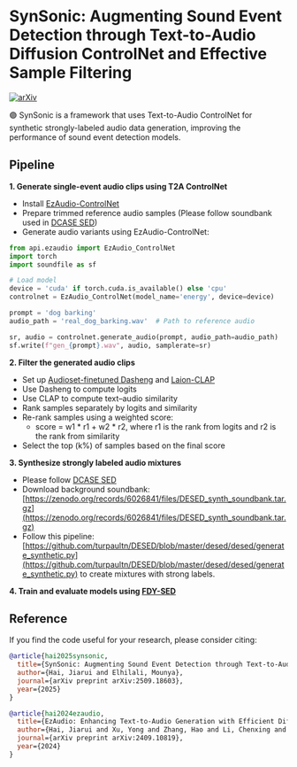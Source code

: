 # SynSonic: Augmenting Sound Event Detection through Text-to-Audio Diffusion ControlNet and Effective Sample Filtering

[![arXiv](https://img.shields.io/badge/arXiv-2409.10819-brightgreen.svg?style=flat-square)](https://arxiv.org/abs/2509.18603)

🟣 SynSonic is a framework that uses Text-to-Audio ControlNet for synthetic strongly-labeled audio data generation, improving the performance of sound event detection models.

## Pipeline

**1. Generate single-event audio clips using T2A ControlNet**  
- Install [EzAudio-ControlNet](https://github.com/haidog-yaqub/EzAudio)  
- Prepare trimmed reference audio samples (Please follow soundbank used in [DCASE SED](https://project.inria.fr/desed/download/synthetic-data/))
- Generate audio variants using EzAudio-ControlNet:  

```python
from api.ezaudio import EzAudio_ControlNet
import torch
import soundfile as sf

# Load model
device = 'cuda' if torch.cuda.is_available() else 'cpu'
controlnet = EzAudio_ControlNet(model_name='energy', device=device)

prompt = 'dog barking'
audio_path = 'real_dog_barking.wav'  # Path to reference audio

sr, audio = controlnet.generate_audio(prompt, audio_path=audio_path)
sf.write(f"gen_{prompt}.wav", audio, samplerate=sr)
```

**2. Filter the generated audio clips**  
- Set up [Audioset-finetuned Dasheng](https://github.com/XiaoMi/dasheng) and [Laion-CLAP](https://huggingface.co/laion/clap-htsat-fused)  
- Use Dasheng to compute logits  
- Use CLAP to compute text–audio similarity
- Rank samples separately by logits and similarity  
- Re-rank samples using a weighted score:
  - score = w1 * r1 + w2 * r2, where r1 is the rank from logits and r2 is the rank from similarity
- Select the top \(k\%\) of samples based on the final score  


**3. Synthesize strongly labeled audio mixtures**  
- Please follow [DCASE SED](https://project.inria.fr/desed/download/synthetic-data/)
- Download background soundbank: [https://zenodo.org/records/6026841/files/DESED_synth_soundbank.tar.gz](https://zenodo.org/records/6026841/files/DESED_synth_soundbank.tar.gz)
- Follow this pipeline: [https://github.com/turpaultn/DESED/blob/master/desed/desed/generate_synthetic.py](https://github.com/turpaultn/DESED/blob/master/desed/desed/generate_synthetic.py) to create mixtures with strong labels.

**4. Train and evaluate models using [FDY-SED](https://github.com/frednam93/FDY-SED)**

## Reference

If you find the code useful for your research, please consider citing:

```bibtex
@article{hai2025synsonic,
  title={SynSonic: Augmenting Sound Event Detection through Text-to-Audio Diffusion ControlNet and Effective Sample Filtering},
  author={Hai, Jiarui and Elhilali, Mounya},
  journal={arXiv preprint arXiv:2509.18603},
  year={2025}
}
```

```bibtex
@article{hai2024ezaudio,
  title={EzAudio: Enhancing Text-to-Audio Generation with Efficient Diffusion Transformer},
  author={Hai, Jiarui and Xu, Yong and Zhang, Hao and Li, Chenxing and Wang, Helin and Elhilali, Mounya and Yu, Dong},
  journal={arXiv preprint arXiv:2409.10819},
  year={2024}
}
```
